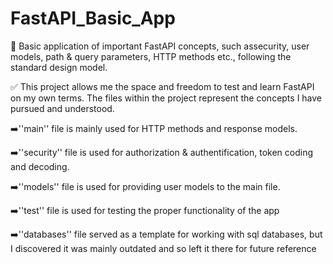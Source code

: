 # FastAPI_Basic_App
📝 Basic application of important FastAPI concepts, such assecurity, user models, path &amp; query parameters, HTTP methods etc., following the standard design model.

✅ This project allows me the space and freedom to test and learn FastAPI on my own terms. The files within the project represent the concepts I have pursued and understood.

➡️''main'' file is mainly used for HTTP methods and response models.

➡️''security'' file is used for authorization & authentification, token coding and decoding.

➡️''models'' file is used for providing user models to the main file.

➡️''test'' file is used for testing the proper functionality of the app

➡️''databases'' file served as a template for working with sql databases, but I discovered it was mainly outdated and so left it there for future reference

